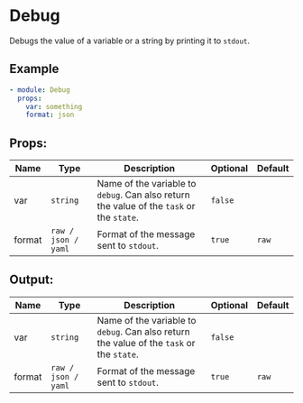 # Debug

Debugs the value of a variable or a string by printing it to `stdout`.

## Example

```yaml
- module: Debug
  props:
    var: something
    format: json
```

## Props:

| Name | Type | Description | Optional | Default |
| ---- | ---- | ----------- | -------- | ------- |
| var | `string` | Name of the variable to `debug`. Can also return the value of the `task` or the `state`. | `false` |  |
| format | `raw / json / yaml` | Format of the message sent to `stdout`. | `true` | `raw` |

## Output:

| Name | Type | Description | Optional | Default |
| ---- | ---- | ----------- | -------- | ------- |
| var | `string` | Name of the variable to `debug`. Can also return the value of the `task` or the `state`. | `false` |  |
| format | `raw / json / yaml` | Format of the message sent to `stdout`. | `true` | `raw` |
